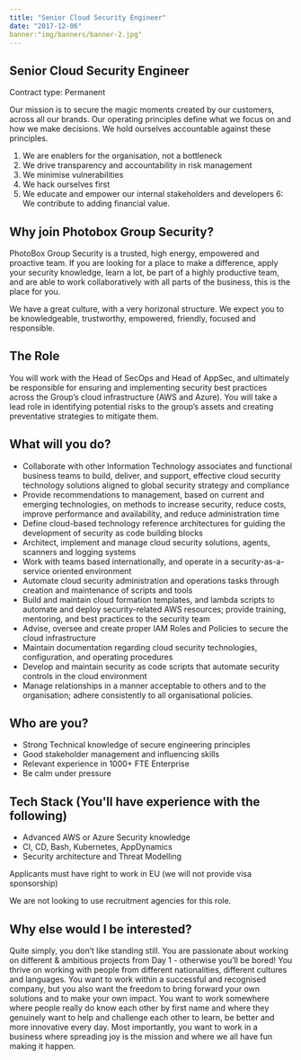 ```yaml
---
title: "Senior Cloud Security Engineer"
date: "2017-12-06"
banner:"img/banners/banner-2.jpg"
---
```


## Senior Cloud Security Engineer

Contract type: Permanent

Our mission is to secure the magic moments created by our customers, across all our brands. Our operating principles define what we focus on and how we make decisions. We hold ourselves accountable against these principles.

1. We are enablers for the organisation, not a bottleneck
2. We drive transparency and accountability in risk management
3. We minimise vulnerabilities
4. We hack ourselves first
5. We educate and empower our internal stakeholders and developers
6: We contribute to adding financial value.

## Why join Photobox Group Security?

PhotoBox Group Security is a trusted, high energy, empowered and proactive team. If you are looking for a place to make a difference, apply your security knowledge, learn a lot, be part of a highly productive team, and are able to work collaboratively with all parts of the business, this is the place for you.

We have a great culture, with a very horizonal structure. We expect you to be knowledgeable, trustworthy, empowered, friendly, focused and responsible.

## The Role

You will work with the Head of SecOps and Head of AppSec, and ultimately be responsible for ensuring and implementing security best practices across the Group’s cloud infrastructure (AWS and Azure). You will take a lead role in identifying potential risks to the group’s assets and creating preventative strategies to mitigate them.

## What will you do?

- Collaborate with other Information Technology associates and functional business teams to build, deliver, and support, effective cloud security technology solutions aligned to global security strategy and compliance
- Provide recommendations to management, based on current and emerging technologies, on methods to increase security, reduce costs, improve performance and availability, and reduce administration time
- Define cloud-based technology reference architectures for guiding the development of security as code building blocks
- Architect, implement and manage cloud security solutions, agents, scanners and logging systems
- Work with teams based internationally, and operate in a security-as-a-service oriented environment
- Automate cloud security administration and operations tasks through creation and maintenance of scripts and tools
- Build and maintain cloud formation templates, and lambda scripts to automate and deploy security-related AWS resources; provide training, mentoring, and best practices to the security team
- Advise, oversee and create proper IAM Roles and Policies to secure the cloud infrastructure
- Maintain documentation regarding cloud security technologies, configuration, and operating procedures
- Develop and maintain security as code scripts that automate security controls in the cloud environment
- Manage relationships in a manner acceptable to others and to the organisation; adhere consistently to all organisational policies.

## Who are you?

- Strong Technical knowledge of secure engineering principles
- Good stakeholder management and influencing skills
- Relevant experience in 1000+ FTE Enterprise
- Be calm under pressure

## Tech Stack (You'll have experience with the following)

- Advanced AWS or Azure Security knowledge
- CI, CD, Bash, Kubernetes, AppDynamics
- Security architecture and Threat Modelling

Applicants must have right to work in EU (we will not provide visa sponsorship)

We are not looking to use recruitment agencies for this role.

## Why else would I be interested?

Quite simply, you don’t like standing still. You are passionate about working on different & ambitious projects from Day 1 - otherwise you’ll be bored! You thrive on working with people from different nationalities, different cultures and languages. You want to work within a successful and recognised company, but you also want the freedom to bring forward your own solutions and to make your own impact. You want to work somewhere where people really do know each other by first name and where they genuinely want to help and challenge each other to learn, be better and more innovative every day. Most importantly, you want to work in a business where spreading joy is the mission and where we all have fun making it happen.
